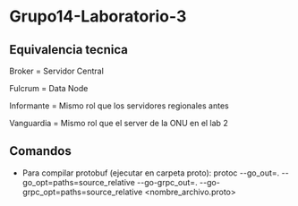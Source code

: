 # Grupo14-Laboratorio-3

## Equivalencia tecnica

Broker = Servidor Central

Fulcrum = Data Node

Informante = Mismo rol que los servidores regionales antes

Vanguardia = Mismo rol que el server de la ONU en el lab 2

## Comandos

* Para compilar protobuf (ejecutar en carpeta proto): protoc --go_out=. --go_opt=paths=source_relative --go-grpc_out=. --go-grpc_opt=paths=source_relative <nombre_archivo.proto>